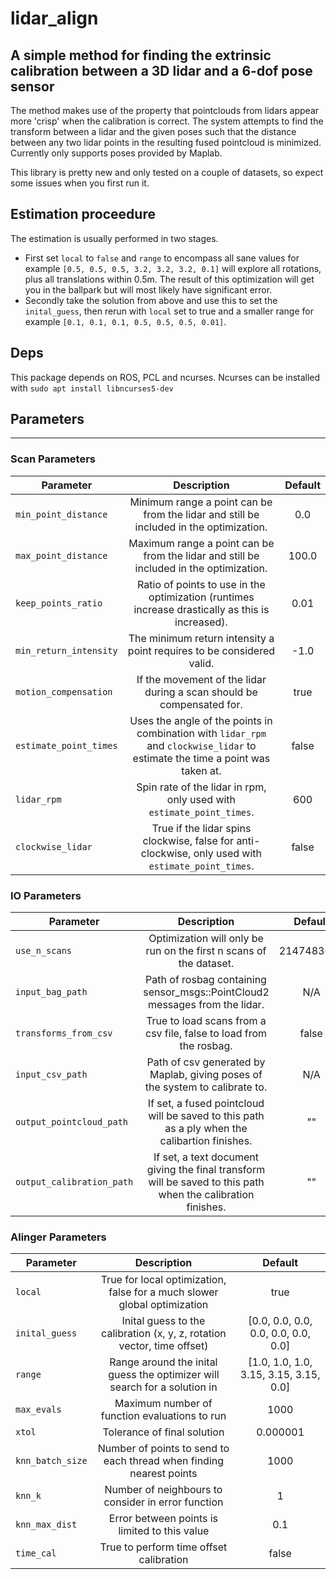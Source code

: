 # lidar_align

## A simple method for finding the extrinsic calibration between a 3D lidar and a 6-dof pose sensor
The method makes use of the property that pointclouds from lidars appear more 'crisp' when the calibration is correct. The system attempts to find the transform between a lidar and the given poses such that the distance between any two lidar points in the resulting fused pointcloud is minimized. Currently only supports poses provided by Maplab.

This library is pretty new and only tested on a couple of datasets, so expect some issues when you first run it.

## Estimation proceedure
The estimation is usually performed in two stages.

* First set `local` to `false` and `range` to encompass all sane values for example `[0.5, 0.5, 0.5, 3.2, 3.2, 3.2, 0.1]` will explore all rotations, plus all translations within 0.5m. The result of this optimization will get you in the ballpark but will most likely have significant error.
* Secondly take the solution from above and use this to set the `inital_guess`, then rerun with `local` set to true and a smaller range for example `[0.1, 0.1, 0.1, 0.5, 0.5, 0.5, 0.01]`.

## Deps
This package depends on ROS, PCL and ncurses. Ncurses can be installed with `sudo apt install libncurses5-dev`

## Parameters
------

### Scan Parameters
| Parameter | Description | Default |
| --------------------  |:-----------:| :-------:|
| `min_point_distance` |  Minimum range a point can be from the lidar and still be included in the optimization. | 0.0 |
| `max_point_distance` |  Maximum range a point can be from the lidar and still be included in the optimization. | 100.0 |
| `keep_points_ratio` |  Ratio of points to use in the optimization (runtimes increase drastically as this is increased). | 0.01 |
| `min_return_intensity` | The minimum return intensity a point requires to be considered valid. | -1.0 |
| `motion_compensation` |  If the movement of the lidar during a scan should be compensated for. | true |
| `estimate_point_times` | Uses the angle of the points in combination with `lidar_rpm` and `clockwise_lidar` to estimate the time a point was taken at. | false |
| `lidar_rpm` | Spin rate of the lidar in rpm, only used with `estimate_point_times`. | 600 |
| `clockwise_lidar` | True if the lidar spins clockwise, false for anti-clockwise, only used with `estimate_point_times`. | false |

### IO Parameters
| Parameter | Description | Default |
| --------------------  |:-----------:| :-------:|
| `use_n_scans` |  Optimization will only be run on the first n scans of the dataset. | 2147483647 |
| `input_bag_path` |  Path of rosbag containing sensor_msgs::PointCloud2 messages from the lidar. | N/A  |
| `transforms_from_csv` | True to load scans from a csv file, false to load from the rosbag. | false |
| `input_csv_path` |  Path of csv generated by Maplab, giving poses of the system to calibrate to. | N/A |
| `output_pointcloud_path` |  If set, a fused pointcloud will be saved to this path as a ply when the calibartion finishes. | "" |
| `output_calibration_path` |  If set, a text document giving the final transform will be saved to this path when the calibration finishes. | "" |

### Alinger Parameters
| Parameter | Description | Default |
| --------------------  |:-----------:| :-------:|
| `local` |  True for local optimization, false for a much slower global optimization | true |
| `inital_guess` |  Inital guess to the calibration (x, y, z, rotation vector, time offset) | [0.0, 0.0, 0.0, 0.0, 0.0, 0.0, 0.0] |
| `range` |  Range around the inital guess the optimizer will search for a solution in | [1.0, 1.0, 1.0, 3.15, 3.15, 3.15, 0.0] |
| `max_evals` | Maximum number of function evaluations to run | 1000 |
| `xtol` | Tolerance of final solution | 0.000001 |
| `knn_batch_size` | Number of points to send to each thread when finding nearest points | 1000 |
| `knn_k` | Number of neighbours to consider in error function | 1 |
| `knn_max_dist` | Error between points is limited to this value | 0.1 |
| `time_cal` | True to perform time offset calibration | false |
